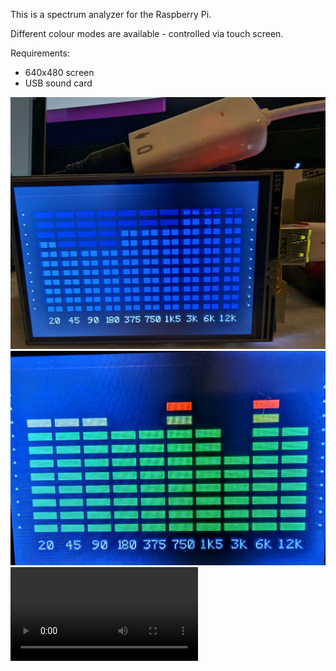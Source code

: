 This is a spectrum analyzer for the Raspberry Pi.

Different colour modes are available - controlled via touch screen.

Requirements:
- 640x480 screen
- USB sound card

![Screenshot 1](analyzer1.jpg)
![Screenshot 2](analyzer2.jpg)
![Screenshot 3](analyzer.mp4)
